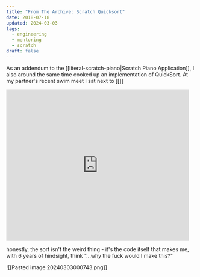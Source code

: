 ```yaml
---
title: "From The Archive: Scratch Quicksort"
date: 2018-07-18
updated: 2024-03-03
tags:
  - engineering
  - mentoring
  - scratch
draft: false
---
```

As an addendum to the [[literal-scratch-piano|Scratch Piano Application]], I also around the same time cooked up an implementation of QuickSort. At my partner's recent swim meet I sat next to [[]]

<iframe src="https://scratch.mit.edu/projects/236670084/embed" allowtransparency="true" width="485" height="402" frameborder="0" scrolling="no" allowfullscreen></iframe>

honestly, the sort isn't the weird thing - it's the code itself that makes me, with 6 years of hindsight, think "...why the fuck would I make this?"

![[Pasted image 20240303000743.png]]